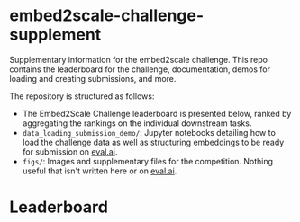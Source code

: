 # embed2scale-challenge-supplement
Supplementary information for the embed2scale challenge. This repo contains the leaderboard for the challenge, documentation, demos for loading and creating submissions, and more.

The repository is structured as follows:
- The Embed2Scale Challenge leaderboard is presented below, ranked by aggregating the rankings on the individual downstream tasks.
- `data_loading_submission_demo/`: Jupyter notebooks detailing how to load the challenge data as well as structuring embeddings to be ready for submission on [eval.ai](https://eval.ai/web/challenges/challenge-page/2453/overview).
- `figs/`: Images and supplementary files for the competition. Nothing useful that isn't written here or on [eval.ai](https://eval.ai/web/challenges/challenge-page/2453/overview).

# Leaderboard
<!-- INSERT LEADERBOARD HERE -->
